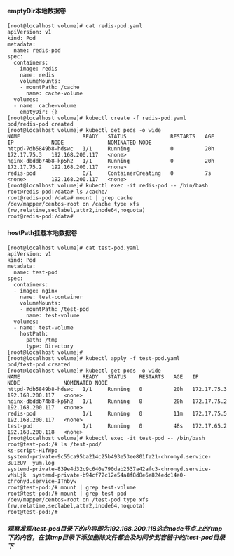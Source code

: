 #### emptyDir本地数据卷

	[root@localhost volume]# cat redis-pod.yaml 
	apiVersion: v1
	kind: Pod
	metadata:
	  name: redis-pod
	spec:
	  containers:
	  - image: redis
		name: redis
		volumeMounts:
		- mountPath: /cache
		  name: cache-volume
	  volumes:
	  - name: cache-volume
		emptyDir: {}
	[root@localhost volume]# kubectl create -f redis-pod.yaml 
	pod/redis-pod created
	[root@localhost volume]# kubectl get pods -o wide
	NAME                    READY   STATUS              RESTARTS   AGE   IP            NODE              NOMINATED NODE
	httpd-7db5849b8-hdswc   1/1     Running             0          20h   172.17.75.3   192.168.200.117   <none>
	nginx-dbddb74b8-kp5h2   1/1     Running             0          20h   172.17.75.2   192.168.200.117   <none>
	redis-pod               0/1     ContainerCreating   0          7s    <none>        192.168.200.117   <none>
	[root@localhost volume]# kubectl exec -it redis-pod -- /bin/bash
	root@redis-pod:/data# ls /cache/
	root@redis-pod:/data# mount | grep cache
    /dev/mapper/centos-root on /cache type xfs (rw,relatime,seclabel,attr2,inode64,noquota)
    root@redis-pod:/data# 
	
#### hostPath挂载本地数据卷

	[root@localhost volume]# cat test-pod.yaml 
	apiVersion: v1
	kind: Pod
	metadata:
	  name: test-pod
	spec:
	  containers:
	  - image: nginx
		name: test-container
		volumeMounts:
		- mountPath: /test-pod
		  name: test-volume
	  volumes:
	  - name: test-volume
		hostPath:
		  path: /tmp
		  type: Directory
	[root@localhost volume]# 
	[root@localhost volume]# kubectl apply -f test-pod.yaml 
	pod/test-pod created
	[root@localhost volume]# kubectl get pods -o wide
	NAME                    READY   STATUS    RESTARTS   AGE   IP            NODE              NOMINATED NODE
	httpd-7db5849b8-hdswc   1/1     Running   0          20h   172.17.75.3   192.168.200.117   <none>
	nginx-dbddb74b8-kp5h2   1/1     Running   0          20h   172.17.75.2   192.168.200.117   <none>
	redis-pod               1/1     Running   0          11m   172.17.75.5   192.168.200.117   <none>
	test-pod                1/1     Running   0          48s   172.17.65.2   192.168.200.118   <none>
	[root@localhost volume]# kubectl exec -it test-pod -- /bin/bash
	root@test-pod:/# ls /test-pod/
	ks-script-H1fWpo                                                         systemd-private-9c55ca95ba214c25b493e53ee801fa21-chronyd.service-Bu1zUV  yum.log
	systemd-private-839e4d32c9c640e790dab2537a42afc3-chronyd.service-vMsLjk  systemd-private-b94cf72c12e54a8f8d8e6e824edc14a0-chronyd.service-ITnbyw
	root@test-pod:/# mount | grep test-volume
	root@test-pod:/# mount | grep test-pod   
	/dev/mapper/centos-root on /test-pod type xfs (rw,relatime,seclabel,attr2,inode64,noquota)
	root@test-pod:/# 
	
##### 观察发现/test-pod目录下的内容即为192.168.200.118这台node节点上的/tmp下的内容，在该tmp目录下添加删除文件都会及时同步到容器中的/test-pod目录下